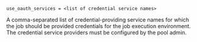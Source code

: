     use_oauth_services = <list of credential service names>

A comma-separated list of credential-providing service names for which
the job should be provided credentials for the job execution
environment. The credential service providers must be configured by the
pool admin.
